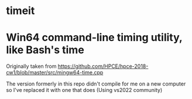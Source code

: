 # timeit

# Win64 command-line timing utility, like Bash's time

Originally taken from https://github.com/HPCE/hpce-2018-cw1/blob/master/src/mingw64-time.cpp

The version formerly in this repo didn't compile for me 
on a new computer so I've replaced it with one that does
(Using vs2022 community)

